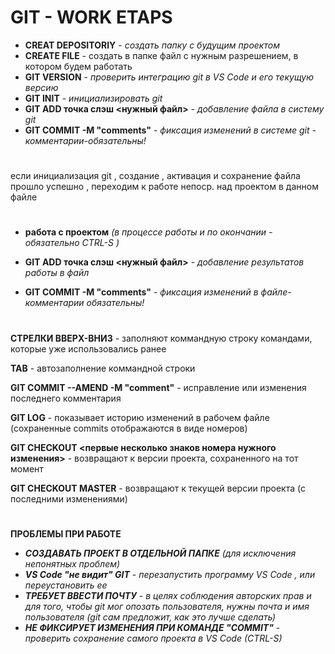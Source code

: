 # GIT - WORK ETAPS

* **CREAT DEPOSITORIY** - *создать папку с будущим проектом*
* **CREATE FILE** - создать в папке файл с нужным разрешением, в котором будем работать
* **GIT VERSION** - *проверить интеграцию git в VS Code и его текущую версию*
* **GIT INIT** - *инициализировать git*
* **GIT ADD точка слэш <нужный файл>** - *добавление файла в систему git*
* **GIT COMMIT -M "comments"** - *фиксация изменений в системе git - комментарии-обязательны!*
#
 
если инициализация git , создание , активация и сохранение файла прошло успешно , переходим к работе непоср. над проектом в данном файле

#

* **работа с проектом**  *(в процессе работы и по окончании - обязательно CTRL-S )*

* **GIT ADD точка слэш <нужный файл>** - *добавление результатов работы в файл*
* **GIT COMMIT -M "comments"** - *фиксация изменений в файле- комментарии обязательны!*

#

**СТРЕЛКИ ВВЕРХ-ВНИЗ** - заполняют коммандную строку командами, которые уже использовались ранее

**TAB** - автозаполнение коммандной строки

**GIT COMMIT --AMEND -M "comment"** - исправление или изменения последнего комментария

**GIT LOG** - показывает историю изменений в рабочем файле (сохраненные commits отображаются в виде номеров)

**GIT CHECKOUT <первые несколько знаков номера нужного изменения>** - возвращают 
к версии проекта, сохраненного на тот момент

**GIT CHECKOUT MASTER** - возвращают к текущей версии проекта (с последними изменениями)



#
**ПРОБЛЕМЫ ПРИ РАБОТЕ**

* ***СОЗДАВАТЬ ПРОЕКТ В ОТДЕЛЬНОЙ ПАПКЕ*** *(для исключения непонятных проблем)*
* ***VS Code "не видит" GIT*** -  *перезапустить программу VS Code , или переустановить ее*
* ***ТРЕБУЕТ ВВЕСТИ ПОЧТУ*** - *в целях соблюдения авторских прав и для того, чтобы git мог опозать пользователя, нужны почта и имя пользователя (git сам предложит, как это лучше сделать)*
* ***НЕ ФИКСИРУЕТ ИЗМЕНЕНИЯ ПРИ КОМАНДЕ "COMMIT"*** - *проверить сохранение самого проекта в VS Code (CTRL-S)*


